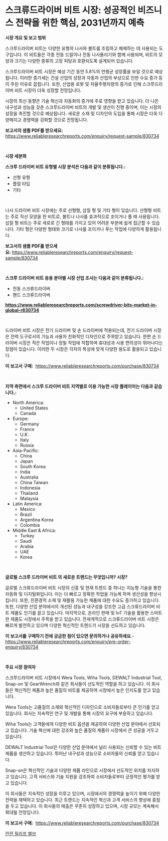 <p><h1>스크류드라이버 비트 시장: 성공적인 비즈니스 전략을 위한 핵심, 2031년까지 예측</h1></p><p><strong>시장 개요 및 보고 범위</strong></p>
<p><p>스크루드라이버 비트는 다양한 유형의 나사와 볼트를 조립하고 해체하는 데 사용되는 도구입니다. 이 비트들은 각종 전동 드릴이나 전동 나사돌리기와 함께 사용되며, 비트의 모양과 크기는 다양한 종류의 고정 피팅과 호환되도록 설계되어 있습니다. </p><p>스크루드라이버 비트 시장은 예상 기간 동안 5.8%의 연평균 성장률을 보일 것으로 예상됩니다. 이러한 증가세는 건설 산업의 성장과 자동차 산업의 부상으로 인한 수요 증가 등이 주된 이유로 꼽힙니다. 또한, 산업용 로봇 및 자율주행차량의 증가로 인해 스크루드라이버 비트 시장이 더욱 성장할 전망입니다.</p><p>시장의 최신 동향은 기술 혁신과 자동화의 증가에 주로 영향을 받고 있습니다. 더 나은 내구성과 성능을 갖춘 스크루드라이버 비트의 개발 및 생산이 진행 중이며, 이는 시장의 성장을 촉진할 것으로 예상됩니다. 새로운 소재 및 디자인의 도입을 통해 시장은 더욱 다양해지고 경쟁력을 강화할 것으로 전망됩니다.</p></p>
<p><strong>보고서의 샘플 PDF를 받으세요:</strong> <a href="https://www.reliableresearchreports.com/enquiry/request-sample/830734">https://www.reliableresearchreports.com/enquiry/request-sample/830734</a></p>
<p>&nbsp;</p>
<p><strong>시장 세분화</strong></p>
<p><strong>스크루 드라이버 비트 유형별 시장 분석은 다음과 같이 분류됩니다.:</strong></p>
<p><ul><li>선형 유형</li><li>플럼 타입</li><li>기타</li></ul></p>
<p>&nbsp;</p>
<p><p>나사 드라이버 비트 시장에는 주로 선형형, 삽질 형 및 기타 형이 있습니다. 선형형 비트는 주로 직선 모양을 한 비트로, 볼트나 나사를 효과적으로 조이거나 풀 때 사용됩니다. 삽질 형 비트는 주로 세로로 긴 형태를 가지고 있어 어려운 부분에 쉽게 접근할 수 있습니다. 기타 형은 다양한 형태와 크기로 나사를 조이거나 푸는 작업에 다양하게 활용됩니다.</p></p>
<p><strong>보고서의 샘플 PDF를 받으세요:</strong>&nbsp;<a href="https://www.reliableresearchreports.com/enquiry/request-sample/830734">https://www.reliableresearchreports.com/enquiry/request-sample/830734</a></p>
<p>&nbsp;</p>
<p><strong> 스크루 드라이버 비트 응용 분야별 시장 산업 조사는 다음과 같이 분류됩니다.:</strong></p>
<p><ul><li>전동 스크류드라이버</li><li>핸드 스크류드라이버</li></ul></p>
<p><strong><a href="https://www.reliableresearchreports.com/screwdriver-bits-market-in-global-r830734">https://www.reliableresearchreports.com/screwdriver-bits-market-in-global-r830734</a></strong></p>
<p>&nbsp;</p>
<p><p>드라이버 비트 시장은 전기 드라이버 및 손 드라이버에 적용되는데, 전기 드라이버 시장은 전력 도구로서의 기능과 사용자 친화적인 디자인으로 주목받고 있습니다. 한편 손 드라이버 시장은 작은 작업이나 정밀 작업에 적합하며 휴대성과 사용 편의성이 뛰어나다는 장점이 있습니다. 이러한 두 시장은 각자의 특성에 맞게 다양한 용도로 활용되고 있습니다.</p></p>
<p><strong>이 보고서 구매:</strong>&nbsp; <a href="https://www.reliableresearchreports.com/purchase/830734">https://www.reliableresearchreports.com/purchase/830734</a></p>
<p>&nbsp;</p>
<p><strong>지역 측면에서 스크루 드라이버 비트 지역별로 이용 가능한 시장 플레이어는 다음과 같습니다.:</strong></p>
<p><ul>
    <li>
        North America:
        <ul>
            <li>United States</li>
            <li>Canada</li>
        </ul>
    </li>
    <li>
        Europe:
        <ul>
            <li>Germany</li>
            <li>France</li>
            <li>U.K.</li>
            <li>Italy</li>
            <li>Russia</li>
        </ul>
    </li>
    <li>
        Asia-Pacific:
        <ul>
            <li>China</li>
            <li>Japan</li>
            <li>South Korea</li>
            <li>India</li>
            <li>Australia</li>
            <li>China Taiwan</li>
            <li>Indonesia</li>
            <li>Thailand</li>
            <li>Malaysia</li>
        </ul>
    </li>
    <li>
        Latin America:
        <ul>
            <li>Mexico</li>
            <li>Brazil</li>
            <li>Argentina Korea</li>
            <li>Colombia</li>
        </ul>
    </li>
    <li>
        Middle East & Africa:
        <ul>
            <li>Turkey</li>
            <li>Saudi</li>
            <li>Arabia</li>
            <li>UAE</li>
            <li>Korea</li>
        </ul>
    </li>
    </ul></p>
<p>&nbsp;</p>
<p><strong>글로벌 스크루 드라이버 비트 의 새로운 트렌드는 무엇입니까? 시장?</strong></p>
<p><p>글로벌 스크류드라이버 비트 시장의 신흥 및 현재 트렌드 중 하나는 지능형 기술을 통한 자동화 및 디지털화입니다. 이는 더 빠르고 정확한 작업을 가능케 하며 생산성을 향상시킵니다. 또한, 친환경적 소재 및 재활용 가능한 제품에 대한 수요도 증가하고 있습니다. 또한, 다양한 산업 분야에서의 개선된 성능과 내구성을 강조한 고급 스크류드라이버 비트 제품도 인기를 끌고 있습니다. 마지막으로, 온라인 판매 및 IoT 기술을 활용한 스마트한 제품도 시장에서 주목을 받고 있습니다. 전세계적으로 스크류드라이버 비트 시장은 빠르게 발전하고 있으며 다양한 혁신적인 트렌드가 시장을 선도하고 있습니다.</p></p>
<p><strong>이 보고서를 구매하기 전에 궁금한 점이 있으면 문의하거나 공유하세요.</strong>- <a href="https://www.reliableresearchreports.com/enquiry/pre-order-enquiry/830734">https://www.reliableresearchreports.com/enquiry/pre-order-enquiry/830734</a></p>
<p>&nbsp;</p>
<p><strong>주요 시장 참여자</strong></p>
<p><p>스크루드라이버 비트 시장에서 Wera Tools, Wiha Tools, DEWALT Industrial Tool, Snap-on 및 GearWrench와 같은 회사들이 선도적인 역할을 하고 있습니다. 이 회사들은 혁신적인 제품과 높은 품질의 비트를 제공하여 시장에서 높은 인지도를 얻고 있습니다.</p><p>Wera Tools는 고품질의 소재와 혁신적인 디자인으로 소비자들로부터 큰 인기를 얻고 있습니다. 회사는 지속적인 연구 및 개발을 통해 시장의 요구에 부응하고 있습니다.</p><p>Wiha Tools는 고객들에게 다양한 비트 옵션을 제공하여 다양한 산업 분야에서 선호되고 있습니다. 기술 혁신에 대한 강조와 높은 품질의 제품이 시장에서 큰 성공을 거두고 있습니다.</p><p>DEWALT Industrial Tool은 다양한 산업 분야에서 널리 사용되는 신뢰할 수 있는 비트 제품을 생산하고 있습니다. 뛰어난 내구성과 성능으로 소비자들의 신뢰를 얻고 있습니다.</p><p>Snap-on은 혁신적인 기술과 다양한 제품 라인으로 시장에서 선도적인 위치를 차지하고 있습니다. 고객 서비스와 기술 지원을 강조하여 소비자들로부터 긍정적인 평가를 받고 있습니다.</p><p>이 회사들은 지속적인 성장을 이루고 있으며, 시장에서의 경쟁력을 높이기 위해 다양한 전략을 채택하고 있습니다. 최근 트랜드는 지속적인 혁신과 고객 서비스의 향상에 중점을 두고 있습니다. 이 회사들의 매출은 꾸준히 성장하고 있으며, 시장 규모는 계속해서 확대될 전망입니다.</p></p>
<p><strong>이 보고서 구매:</strong>&nbsp;&nbsp;<a href="https://www.reliableresearchreports.com/purchase/830734">https://www.reliableresearchreports.com/purchase/830734</a></p>
<p><p><a href="https://github.com/trmesnao7959541/Market-Research-Report-List-1/blob/main/213494924319.md">안전 릴리프 밸브</a></p></p>